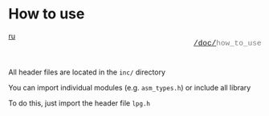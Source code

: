 # How to use

<div style="display: flex; justify-content: space-between; margin-bottom: 25px">
  <a href="/doc/ru/how_to_use.md">ru</a>

  <p style="text-align: right;
            color: gray;
            font-size: 15px;
            font-family: 'Jetbrains Mono', SFMono-Regular, Consolas, 'Liberation Mono', Menlo, monospace, Arial">
      <a href="/README.md">/</a><a href="/doc/index.md">doc/</a>how_to_use
  </p>
</div>

All header files are located in the `inc/` directory

You can import individual modules (e.g. `asm_types.h`)
or include all library

To do this, just import the header file `lpg.h`